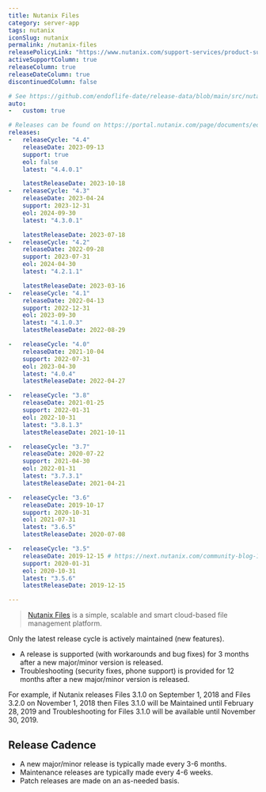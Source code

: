 ```yaml
---
title: Nutanix Files
category: server-app
tags: nutanix
iconSlug: nutanix
permalink: /nutanix-files
releasePolicyLink: "https://www.nutanix.com/support-services/product-support/support-policies-and-faqs"
activeSupportColumn: true
releaseColumn: true
releaseDateColumn: true
discontinuedColumn: false

# See https://github.com/endoflife-date/release-data/blob/main/src/nutanix.py.
auto:
-   custom: true

# Releases can be found on https://portal.nutanix.com/page/documents/eol/list?type=files.
releases:
-   releaseCycle: "4.4"
    releaseDate: 2023-09-13
    support: true
    eol: false
    latest: "4.4.0.1"

    latestReleaseDate: 2023-10-18
-   releaseCycle: "4.3"
    releaseDate: 2023-04-24
    support: 2023-12-31
    eol: 2024-09-30
    latest: "4.3.0.1"

    latestReleaseDate: 2023-07-18
-   releaseCycle: "4.2"
    releaseDate: 2022-09-28
    support: 2023-07-31
    eol: 2024-04-30
    latest: "4.2.1.1"

    latestReleaseDate: 2023-03-16
-   releaseCycle: "4.1"
    releaseDate: 2022-04-13
    support: 2022-12-31
    eol: 2023-09-30
    latest: "4.1.0.3"
    latestReleaseDate: 2022-08-29

-   releaseCycle: "4.0"
    releaseDate: 2021-10-04
    support: 2022-07-31
    eol: 2023-04-30
    latest: "4.0.4"
    latestReleaseDate: 2022-04-27

-   releaseCycle: "3.8"
    releaseDate: 2021-01-25
    support: 2022-01-31
    eol: 2022-10-31
    latest: "3.8.1.3"
    latestReleaseDate: 2021-10-11

-   releaseCycle: "3.7"
    releaseDate: 2020-07-22
    support: 2021-04-30
    eol: 2022-01-31
    latest: "3.7.3.1"
    latestReleaseDate: 2021-04-21

-   releaseCycle: "3.6"
    releaseDate: 2019-10-17
    support: 2020-10-31
    eol: 2021-07-31
    latest: "3.6.5"
    latestReleaseDate: 2020-07-08

-   releaseCycle: "3.5"
    releaseDate: 2019-12-15 # https://next.nutanix.com/community-blog-154/nutanix-files-3-5-31952
    support: 2020-01-31
    eol: 2020-10-31
    latest: "3.5.6"
    latestReleaseDate: 2019-12-15

---
```


> [Nutanix Files](https://www.nutanix.com/uk/products/files) is a simple, scalable and smart
> cloud-based file management platform.

Only the latest release cycle is actively maintained (new features).

* A release is supported (with workarounds and bug fixes) for 3 months after a new major/minor
  version is released.
* Troubleshooting (security fixes, phone support) is provided for 12 months after a new major/minor
  version is released.

For example, if Nutanix releases Files 3.1.0 on September 1, 2018 and Files 3.2.0 on November 1,
2018 then Files 3.1.0 will be Maintained until February 28, 2019 and Troubleshooting for Files 3.1.0
will be available until November 30, 2019.

## Release Cadence

* A new major/minor release is typically made every 3-6 months.
* Maintenance releases are typically made every 4-6 weeks.
* Patch releases are made on an as-needed basis.
